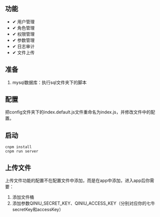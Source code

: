 ## 功能

- ✔ 用户管理
- ✔ 角色管理
- ✔ 权限管理
- ✔ 参数管理
- ✔ 日志审计
- ✔ 文件上传

## 准备

1. mysql数据库：执行sql文件夹下的脚本

## 配置

把config文件夹下的index.default.js文件重命名为index.js，并修改文件中的配置。

## 启动

``` shell
cnpm install
cnpm run server
```

## 上传文件

上传文件功能的配置不在配置文件中添加，而是在app中添加，进入app后你需要：
1. 添加文件桶 
2. 添加参数QINIU_SECRET_KEY、QINIU_ACCESS_KEY（分别对应你的七牛secretKey和accessKey）




